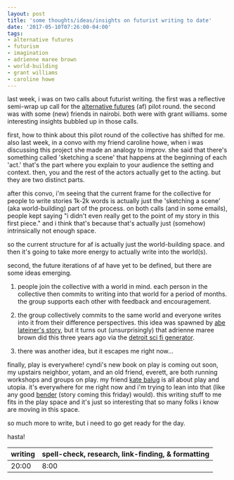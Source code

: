 ```yaml
---
layout: post
title: 'some thoughts/ideas/insights on futurist writing to date'
date: '2017-05-10T07:26:00-04:00'
tags:
- alternative futures
- futurism
- imagination
- adrienne maree brown
- world-building
- grant williams
- caroline howe
--- 
```


last week, i was on two calls about futurist writing. the first was a reflective semi-wrap up call for the [alternative futures](http://bit.ly/alternativefutures) (af) pilot round. the second was with some (new) friends in nairobi. both were with grant williams. some interesting insights bubbled up in those calls.

first, how to think about this pilot round of the collective has shifted for me. also last week, in a convo with my friend caroline howe, when i was discussing this project she made an analogy to improv. she said that there's something called 'sketching a scene' that happens at the beginning of each 'act.' that's the part where you explain to your audience the setting and context. then, you and the rest of the actors actually get to the acting. but they are two distinct parts. 

after this convo, i'm seeing that the current frame for the collective for people to write stories 1k-2k words is actually just the 'sketching a scene' (aka world-building) part of the process. on both calls (and in some emails), people kept saying "i didn't even really get to the point of my story in this first piece." and i think that's because that's actually just (somehow) intrinsically not enough space. 

so the current structure for af is actually just the world-building space. and then it's going to take more energy to actually write into the world(s).

second, the future iterations of af have yet to be defined, but there are some ideas emerging. 

1. people join the collective with a world in mind. each person in the collective then commits to writing into that world for a period of months. the group supports each other with feedback and encouragement.

1. the group collectively commits to the same world and everyone writes into it from their difference perspectives. this idea was spawned by [abe lateiner's story](http://colabradio.mit.edu/alternative-futures-the-ivoids-farewell-address-to-the-humans/), but it turns out (unsurprisingly) that adrienne maree brown did this three years ago via the [detroit sci fi generator](detroitscifigenerator.wordpress.com). 

1. there was another idea, but it escapes me right now... 

finally, play is everywhere! cyndi's new book on play is coming out soon, my upstairs neighbor, yotam, and an old friend, everett, are both running workshops and groups on play. my friend [kate balug](http://portfolio.baluginspace.com/) is all about play and utopia. it's everywhere for me right now and i'm trying to lean into that (like any good [bender]() (story coming this friday) would). this writing stuff to me fits in the play space and it's just so interesting that so many folks i know are moving in this space.

so much more to write, but i need to go get ready for the day. 

hasta!

<table>
	<thead>
		<tr>
			<th>writing</th>
			<th>spell-check, research, link-finding, & formatting</th>
		</tr>
	</thead>
	<tbody>
		<tr>
			<td>20:00</td>
			<td>8:00</td>
		</tr>
	</tbody>
</table>